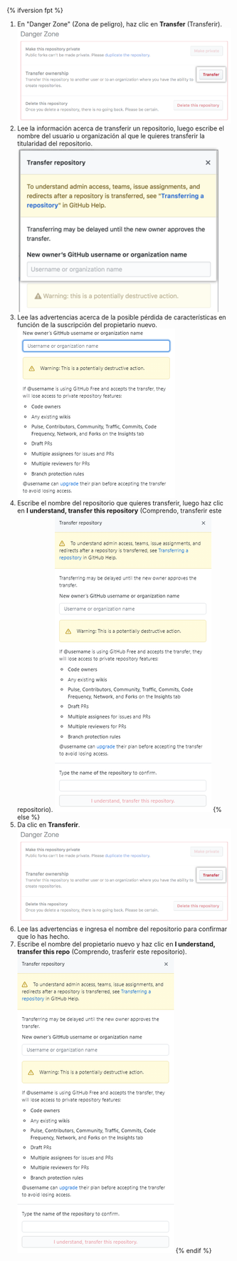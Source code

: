 {% ifversion fpt %}
1. En "Danger Zone" (Zona de peligro), haz clic en **Transfer** (Transferir). ![Botón Transfer (Transferir)](/assets/images/help/repository/repo-transfer.png)
1. Lee la información acerca de transferir un repositorio, luego escribe el nombre del usuario u organización al que le quieres transferir la titularidad del repositorio. ![Información acerca de la transferencia del repositorio y campo para escribir el nombre de usuario del propietario nuevo](/assets/images/help/repository/transfer-repo-new-owner-name.png)
1. Lee las advertencias acerca de la posible pérdida de características en función de la suscripción del propietario nuevo. ![Advertencias acerca de la transferencia de un repositorio a una persona que usa un producto gratuito](/assets/images/help/repository/repo-transfer-free-plan-warnings.png)
1. Escribe el nombre del repositorio que quieres transferir, luego haz clic en **I understand, transfer this repository** (Comprendo, transferir este repositorio). ![Botón Transfer (Transferir)](/assets/images/help/repository/repo-transfer-complete.png)
{% else %}
1. Da clic en **Transferir**. ![Botón Transfer (Transferir)](/assets/images/help/repository/repo-transfer.png)
1. Lee las advertencias e ingresa el nombre del repositorio para confirmar que lo has hecho.
1. Escribe el nombre del propietario nuevo y haz clic en **I understand, transfer this repo** (Comprendo, trasferir este repositorio). ![Botón Transfer (Transferir)](/assets/images/help/repository/repo-transfer-complete.png)
{% endif %}
